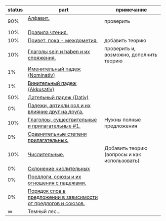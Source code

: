 status | part  | примечание
-------|-------|----------
90% | [Алфавит.](alphabet/Info.md)                                       | проверить
10%  | [Правила чтения.](pronunciation/Info.md)
10% | [Привет, пока - междометия.](mejdometia/Info.md)                   | добавить теорию
10% | [Глаголы sein и haben и их спряжения.](zein-haben/Info.md)         | проверить и, возможно, дополнить теорию
1%  | [Именительный падеж (Nominativ)](nominativ/Info.md)
1%  | [Винительный падеж (Akkusativ)](akkusativ/Info.md)
50% | [Дательный падеж (Dativ)](dativ/Info.md)
0%  | [Падежи, артикли род и их влияние друг на друга.]()
10% | [Глаголоы, существительные и прилагательные #1.](voc1/Cards.md) | Нужны полные предложения
0%  | [Сравнительные степени прилагательных.](prilagatelnye-1/Info.md)                         
10% | [Числительные.](chislitelnye/Cards.md)                              | Добавить теорию (вопросы и как использовать)
0%  | [Склонение числительных](chislitelnye-sklonenie/Info.md)
0%  | [Предлоги, союзы и их отношения с падежами.]()                      |
0%  | [Порядок слов в предложении в зависимости от предлогов и союзов.]() |
∞   | Темный лес...
